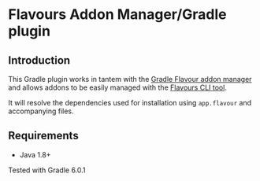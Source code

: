 # Flavours Addon Manager/Gradle plugin

## Introduction
This Gradle plugin works in tantem with the [Gradle Flavour addon manager](https://github.com/flavours/fam-gradle) and
allows addons to be easily managed with the [Flavours CLI tool](https://github.com/flavours/cli).

It will resolve the dependencies used for installation using `app.flavour` and accompanying files. 

## Requirements
* Java 1.8+

Tested with Gradle 6.0.1

